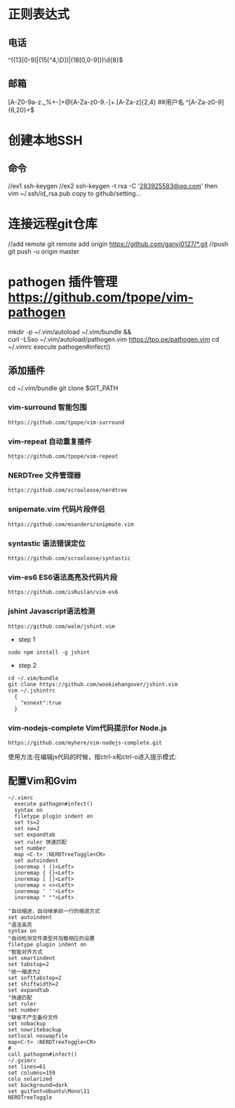 # 正则表达式
## 电话 
^((13[0-9]|(15[^4,\D])|(18[0,0-9]))\d{8}$ 
## 邮箱 
[A-Z0-9a-z._%+-]+@[A-Za-z0-9.-]+\.[A-Za-z]{2,4} ##用户名 ^[A-Za-z0-9]{6,20}+$
# 创建本地SSH 
## 命令
  //ex1
    ssh-keygen
  //ex2
  ssh-keygen -t rsa -C '283925583@qq.com'
then
  vim ~/.ssh/id_rsa.pub
copy to
github/setting...

# 连接远程git仓库

  //add remote
  git remote add origin https://github.com/ganyi0127/*.git
  //push
  git push -u origin master
# pathogen 插件管理 https://github.com/tpope/vim-pathogen

  mkdir -p ~/.vim/autoload ~/.vim/bundle && \
  curl -LSso ~/.vim/autoload/pathogen.vim https://tpo.pe/pathogen.vim
cd ~/.vimrc
execute pathogen#infect()
## 添加插件
cd ~/.vim/bundle
git clone $GIT_PATH
### vim-surround 智能包围 
```
https://github.com/tpope/vim-surround
```

### vim-repeat 自动重复插件 
```
https://github.com/tpope/vim-repeat
```

### NERDTree 文件管理器 
```
https://github.com/scrooloose/nerdtree
```

### snipemate.vim 代码片段伴侣 
```
https://github.com/msanders/snipmate.vim
```

### syntastic 语法错误定位 
```
https://github.com/scrooloose/syntastic
```

### vim-es6 ES6语法高亮及代码片段 
```
https://github.com/isRuslan/vim-es6
```

### jshint Javascript语法检测 
```
https://github.com/walm/jshint.vim
```

* step 1
```
sudo npm install -g jshint
```
* step 2
```
cd ~/.vim/bundle
git clone https://github.com/wookiehangover/jshint.vim
vim ~/.jshintrc
  {
    "esnext":true
  }
  ```
### vim-nodejs-complete Vim代码提示for Node.js
```
https://github.com/myhere/vim-nodejs-complete.git
```

使用方法:在编辑js代码的时候，按ctrl-x和ctrl-o进入提示模式:
## 配置Vim和Gvim
```
~/.vimrc
  execute pathogen#infect()
  syntax on
  filetype plugin indent on
  set ts=2
  set sw=2
  set expandtab
  set ruler 快速匹配
  set number
  map <C-t> :NERDTreeToggle<CR>
  set autoindent
  inoremap ( ()<Left>
  inoremap { {}<Left>
  inoremap [ []<Left>
  inoremap < <><Left>
  inoremap ' ''<Left>
  inoremap " ""<Left>

"自动缩进，自动继承前一行的缩进方式
set autoindent
"语法高亮
syntax on
"自动检测文件类型并加载相应的设置
filetype plugin indent on
"智能对齐方式
set smartindent
set tabstop=2
"统一缩进为2
set softtabstop=2
set shiftwidth=2
set expandtab
"快速匹配
set ruler
set number
"缺省不产生备份文件
set nobackup
set nowritebackup
setlocal noswapfile
map<C-t> :NERDTreeToggle<CR>
#
call pathogen#infect()
~/.gvimrc
set lines=61
set columns=159
colo solarized
set background=dark
set guifont=Ubuntu\Mono\11
NERDTreeToggle
```
